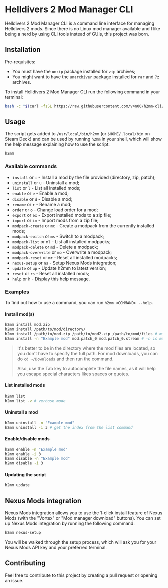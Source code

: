 # Helldivers 2 Mod Manager CLI

Helldivers 2 Mod Manager CLI is a command line interface for managing Helldivers 2 mods. Since there is no Linux mod manager available and I like being a nerd by using CLI tools instead of GUIs, this project was born.

## Installation

Pre-requisites:

- You must have the `unzip` package installed for `zip` archives;
- You might want to have the `unarchiver` package installed for `rar` and `7z` archives.

To install Helldivers 2 Mod Manager CLI run the following command in your terminal:

```bash
bash -c "$(curl -fsSL https://raw.githubusercontent.com/v4n00/h2mm-cli/refs/heads/master/install.sh)"
```

## Usage

The script gets added to `/usr/local/bin/h2mm` (or `$HOME/.local/bin` on Steam Deck) and can be used by running `h2mm` in your shell, which will show the help message explaining how to use the script.

```bash
h2mm
```

### Available commands

- `install` or `i` - Install a mod by the file provided (directory, zip, patch);
- `uninstall` or `u` - Uninstall a mod;
- `list` or `l` - List all installed mods;
- `enable` or `e` - Enable a mod;
- `disable` or `d` - Disable a mod;
- `rename` or `r` - Rename a mod;
- `order` or `o` - Change load order for a mod;
- `export` or `ex` - Export installed mods to a zip file;
- `import` or `im` - Import mods from a zip file;
- `modpack-create` or `mc` - Create a modpack from the currently installed mods;
- `modpack-switch` or `ms` - Switch to a modpack;
- `modpack-list` or `ml` - List all installed modpacks;
- `modpack-delete` or `md` - Delete a modpack;
- `modpack-overwrite` or `mo` - Overwrite a modpack;
- `modpack-reset` or `mr` - Reset all installed modpacks;
- `nexus-setup` or `ns` - Setup Nexus Mods integration;
- `update` or `up` - Update h2mm to latest version;
- `reset` or `rs` - Reset all installed mods;
- `help` or `h` - Display this help message.

### Examples

To find out how to use a command, you can run `h2mm <COMMAND> --help`.

#### Install mod(s)

```bash
h2mm install mod.zip
h2mm install /path/to/mod/directory/
h2mm install /path/to/mod.zip /path/to/mod2.zip /path/to/mod/files # mix and match hoewever you want
h2mm install -n "Example mod" mod.patch_0 mod.patch_0.stream # -n is mandatory when using files
```

> It's better to be in the directory where the mod files are located, so you don't have to specify the full path. For mod downloads, you can do `cd ~/Downloads` and then run the command.
>
> Also, use the Tab key to autocomplete the file names, as it will help you escape special characters likes spaces or quotes.

#### List installed mods

```bash
h2mm list
h2mm list -v # verbose mode
```

#### Uninstall a mod

```bash
h2mm uninstall -n "Example mod"
h2mm uninstall -i 3 # get the index from the list command
```

#### Enable/disable mods

```bash
h2mm enable -n "Example mod"
h2mm enable -i 3
h2mm disable -n "Example mod"
h2mm disable -i 3
```

#### Updating the script

```bash
h2mm update
```

## Nexus Mods integration

Nexus Mods integration allows you to use the 1-click install feature of Nexus Mods (with the "Vortex" or "Mod manager download" buttons). You can set up Nexus Mods integration by running the following command:

```bash
h2mm nexus-setup
```

You will be walked through the setup process, which will ask you for your Nexus Mods API key and your preferred terminal.

## Contributing

Feel free to contribute to this project by creating a pull request or opening an issue.
